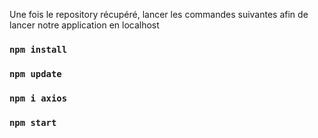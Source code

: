 Une fois le repository récupéré, lancer les commandes suivantes afin de lancer notre application en localhost

### `npm install`
### `npm update`
### `npm i axios`
### `npm start`

